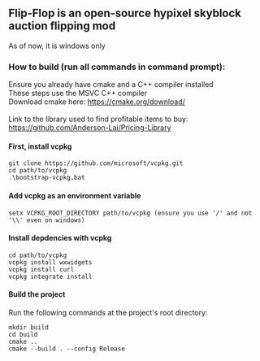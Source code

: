 ## Flip-Flop is an open-source hypixel skyblock auction flipping mod
As of now, it is windows only

### How to build (run all commands in command prompt):
Ensure you already have cmake and a C++ compiler installed <br />
These steps use the MSVC C++ compiler <br />
Download cmake here: https://cmake.org/download/ <br />
<br />
Link to the library used to find profitable items to buy: https://github.com/Anderson-Lai/Pricing-Library <br />

#### First, install vcpkg
```
git clone https://github.com/microsoft/vcpkg.git
cd path/to/vcpkg
.\bootstrap-vcpkg.bat
```
#### Add vcpkg as an environment variable
```
setx VCPKG_ROOT_DIRECTORY path/to/vcpkg (ensure you use '/' and not '\\' even on windows)
```
#### Install depdencies with vcpkg
```
cd path/to/vcpkg
vcpkg install wxwidgets
vcpkg install curl
vcpkg integrate install
```
#### Build the project
Run the following commands at the project's root directory:
```
mkdir build
cd build
cmake ..
cmake --build . --config Release
```
